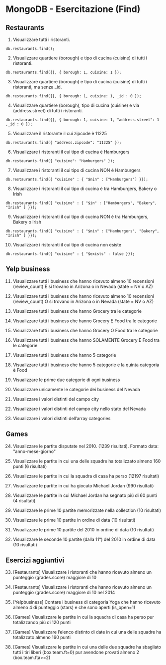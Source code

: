 # MongoDB  - Esercitazione (Find)

## Restaurants
1. Visualizzare tutti i ristoranti. 

```mongodb
db.restaurants.find();
```

2. Visualizzare quartiere (borough) e tipo di cucina (cuisine) di tutti i ristoranti. 

```mongodb
db.restaurants.find({}, { borough: 1, cuisine: 1 });
```

3. Visualizzare quartiere (borough) e tipo di cucina (cuisine) di tutti i ristoranti, ma senza _id. 

```mongodb
db.restaurants.find({}, { borough: 1, cuisine: 1, _id : 0 });
```

4. Visualizzare quartiere (borough), tipo di cucina (cuisine) e via (address.street) di tutti i ristoranti. 

```mongodb
db.restaurants.find({}, { borough: 1, cuisine: 1, "address.street": 1 ,_id : 0 });
```

5. Visualizzare iI ristorante il cui zipcode è 11225

```mongodb
db.restaurants.find({ "address.zipcode": "11225" });
```

6. Visualizzare i ristoranti il cui tipo di cucina è Hamburgers 

```mongodb
db.restaurants.find({ "cuisine": "Hamburgers" });
```

7. Visualizzare i ristoranti il cui tipo di cucina NON è Hamburgers 

```mongodb
db.restaurants.find({ "cuisine" : { "$nin" : ["Hamburgers"] }});
```

8. Visualizzare i ristoranti il cui tipo di cucina è tra Hamburgers, Bakery o Irish 

```mongodb
db.restaurants.find({ "cuisine" : { "$in" : ["Hamburgers", "Bakery", "Irish" ] }});
```

9. Visualizzare i ristoranti il cui tipo di cucina NON è tra Hamburgers, Bakery o Irish 

```mongodb
db.restaurants.find({ "cuisine" : { "$nin" : ["Hamburgers", "Bakery", "Irish" ] }});
```

10. Visualizzare i ristoranti il cui tipo di cucina non esiste 

```mongodb
db.restaurants.find({ "cuisine" : { "$exists" : false }});
```

## Yelp business
11. Visualizzare tutti i business che hanno ricevuto almeno 10 recensioni (review_count) E si trovano in Arizona o in Nevada (state = NV o AZ) 


12. Visualizzare tutti i business che hanno ricevuto almeno 10 recensioni (review_count) O si trovano in Arizona o in Nevada (state = NV o AZ) 


13. Visualizzare tutti i business che hanno Grocery tra le categorie 

14. Visualizzare tutti i business che hanno Grocery E Food tra le categorie 

15. Visualizzare tutti i business che hanno Grocery O Food tra le categorie 

16. Visualizzare tutti i business che hanno SOLAMENTE Grocery E Food tra le categorie 

17. Visualizzare tutti i business che hanno 5 categorie 

18. Visualizzare tutti i business che hanno 5 categorie e la quinta categoria è Food 

19. Visualizzare le prime due categorie di ogni business 

20. Visualizzare unicamente le categorie dei business del Nevada 

21. Visualizzare i valori distinti del campo city

22. Visualizzare i valori distinti del campo city nello stato del Nevada

23. Visualizzare i valori distinti dell’array categories

## Games

24. Visualizzare le partite disputate nel 2010. (1239 risultati). Formato data: "anno-mese-giorno"

25. Visualizzare le partite in cui una delle squadre ha totalizzato almeno 160 punti (6 risultati)

26. Visualizzare le partite in cui la squadra di casa ha perso (12197 risultati)

27. Visualizzare le partite in cui ha giocato Michael Jordan (990 risultati)

28. Visualizzare le partite in cui Michael Jordan ha segnato più di 60 punti (4 risultati)

29. Visualizzare le prime 10 partite memorizzate nella collection (10 risultati)

30. Visualizzare le prime 10 partite in ordine di data (10 risultati)

31. Visualizzare le prime 10 partite del 2010 in ordine di data (10 risultati)

32. Visualizzare le seconde 10 partite (dalla 11°) del 2010 in ordine di data (10 risultati)

## Esercizi aggiuntivi

33. [Restaurants] Visualizzare i ristoranti che hanno ricevuto almeno un punteggio (grades.score) maggiore di 10

34. [Restaurants] Visualizzare i ristoranti che hanno ricevuto almeno un punteggio (grades.score) maggiore di 10 nel 2014

35. [Yelpbusiness] Contare i business di categoria Yoga che hanno ricevuto almeno 4 di punteggio (stars) e che sono aperti (is_open=1)

36. [Games] Visualizzare le partite in cui la squadra di casa ha perso pur totalizzando più di 120 punti

37. [Games] Visualizzare l’elenco distinto di date in cui una delle squadre ha totalizzato almeno 160 punti

38. [Games] Visualizzare le partite in cui una delle due squadre ha sbagliato tutti i tiri liberi (box.team.ft=0) pur avendone provati almeno 2 (box.team.fta>=2)